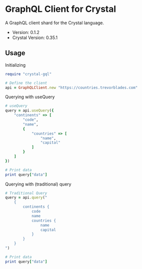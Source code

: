 # GraphQL Client for Crystal
A GraphQL client shard for the Crystal language.


- Version: 0.1.2
- Crystal Version: 0.35.1


## Usage

Initializing
```ruby
require "crystal-gql"

# Define the client
api = GraphQLClient.new "https://countries.trevorblades.com"
```

Querying with useQuery

```ruby
# useQuery
query = api.useQuery({
	"continents" => [
		"code",
		"name",
		{
			"countries" => [
				"name",
				"capital"
			]
		}
	]
})

# Print data
print query["data"]
```

Querying with (traditional) query
```ruby
# Traditional Query
query = api.query("
	{
		continents {
			code
			name
			countries {
				name
				capital
			}
		}
	}
")

# Print data
print query["data"]
```
